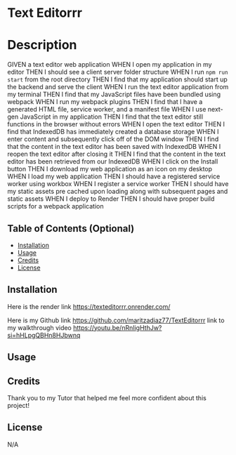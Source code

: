 # Text Editorrr

# Description

GIVEN a text editor web application
WHEN I open my application in my editor
THEN I should see a client server folder structure
WHEN I run `npm run start` from the root directory
THEN I find that my application should start up the backend and serve the client
WHEN I run the text editor application from my terminal
THEN I find that my JavaScript files have been bundled using webpack
WHEN I run my webpack plugins
THEN I find that I have a generated HTML file, service worker, and a manifest file
WHEN I use next-gen JavaScript in my application
THEN I find that the text editor still functions in the browser without errors
WHEN I open the text editor
THEN I find that IndexedDB has immediately created a database storage
WHEN I enter content and subsequently click off of the DOM window
THEN I find that the content in the text editor has been saved with IndexedDB
WHEN I reopen the text editor after closing it
THEN I find that the content in the text editor has been retrieved from our IndexedDB
WHEN I click on the Install button
THEN I download my web application as an icon on my desktop
WHEN I load my web application
THEN I should have a registered service worker using workbox
WHEN I register a service worker
THEN I should have my static assets pre cached upon loading along with subsequent pages and static assets
WHEN I deploy to Render
THEN I should have proper build scripts for a webpack application

## Table of Contents (Optional)

- [Installation](#installation)
- [Usage](#usage)
- [Credits](#credits)
- [License](#license)

## Installation
Here is the render link
https://texteditorrr.onrender.com/ 

Here is my Github link
https://github.com/maritzadiaz77/TextEditorrr 
link to my walkthrough video
https://youtu.be/nRnIigHthJw?si=hHLpgQBHn8HJbwnq 
## Usage

## Credits
Thank you to my Tutor that helped me feel more confident about this project!

## License

N/A
